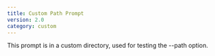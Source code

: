 ```yaml
---
title: Custom Path Prompt
version: 2.0
category: custom
---
```

This prompt is in a custom directory, used for testing the --path option.
